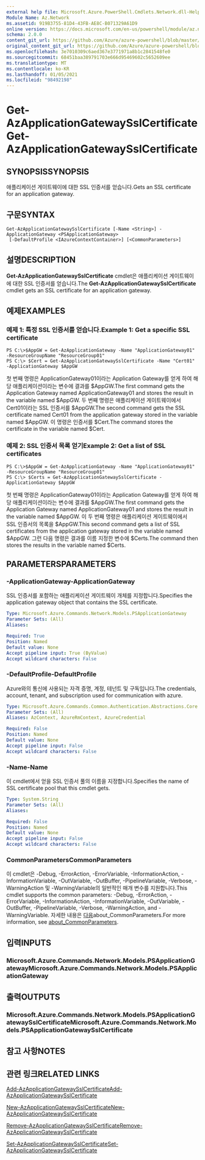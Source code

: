 ```yaml
---
external help file: Microsoft.Azure.PowerShell.Cmdlets.Network.dll-Help.xml
Module Name: Az.Network
ms.assetid: 919B3755-81D4-43FB-AE8C-B071329A61D9
online version: https://docs.microsoft.com/en-us/powershell/module/az.network/get-azapplicationgatewaysslcertificate
schema: 2.0.0
content_git_url: https://github.com/Azure/azure-powershell/blob/master/src/Network/Network/help/Get-AzApplicationGatewaySslCertificate.md
original_content_git_url: https://github.com/Azure/azure-powershell/blob/master/src/Network/Network/help/Get-AzApplicationGatewaySslCertificate.md
ms.openlocfilehash: 3e7010309c6aed367e3771971a8b1c2841548fe0
ms.sourcegitcommit: 68451baa389791703e666d95469602c5652609ee
ms.translationtype: MT
ms.contentlocale: ko-KR
ms.lasthandoff: 01/05/2021
ms.locfileid: "98492198"
---
```

# <span data-ttu-id="0bb4a-101">Get-AzApplicationGatewaySslCertificate</span><span class="sxs-lookup"><span data-stu-id="0bb4a-101">Get-AzApplicationGatewaySslCertificate</span></span>

## <span data-ttu-id="0bb4a-102">SYNOPSIS</span><span class="sxs-lookup"><span data-stu-id="0bb4a-102">SYNOPSIS</span></span>
<span data-ttu-id="0bb4a-103">애플리케이션 게이트웨이에 대한 SSL 인증서를 얻습니다.</span><span class="sxs-lookup"><span data-stu-id="0bb4a-103">Gets an SSL certificate for an application gateway.</span></span>

## <span data-ttu-id="0bb4a-104">구문</span><span class="sxs-lookup"><span data-stu-id="0bb4a-104">SYNTAX</span></span>

```
Get-AzApplicationGatewaySslCertificate [-Name <String>] -ApplicationGateway <PSApplicationGateway>
 [-DefaultProfile <IAzureContextContainer>] [<CommonParameters>]
```

## <span data-ttu-id="0bb4a-105">설명</span><span class="sxs-lookup"><span data-stu-id="0bb4a-105">DESCRIPTION</span></span>
<span data-ttu-id="0bb4a-106">**Get-AzApplicationGatewaySslCertificate** cmdlet은 애플리케이션 게이트웨이에 대한 SSL 인증서를 얻습니다.</span><span class="sxs-lookup"><span data-stu-id="0bb4a-106">The **Get-AzApplicationGatewaySslCertificate** cmdlet gets an SSL certificate for an application gateway.</span></span>

## <span data-ttu-id="0bb4a-107">예제</span><span class="sxs-lookup"><span data-stu-id="0bb4a-107">EXAMPLES</span></span>

### <span data-ttu-id="0bb4a-108">예제 1: 특정 SSL 인증서를 얻습니다.</span><span class="sxs-lookup"><span data-stu-id="0bb4a-108">Example 1: Get a specific SSL certificate</span></span>
```
PS C:\>$AppGW = Get-AzApplicationGateway -Name "ApplicationGateway01" -ResourceGroupName "ResourceGroup01"
PS C:\> $Cert = Get-AzApplicationGatewaySslCertificate -Name "Cert01" -ApplicationGateway $AppGW
```

<span data-ttu-id="0bb4a-109">첫 번째 명령은 ApplicationGateway01이라는 Application Gateway를 얻게 하여 해당 애플리케이션이라는 변수에 결과를 $AppGW.</span><span class="sxs-lookup"><span data-stu-id="0bb4a-109">The first command gets the Application Gateway named ApplicationGateway01 and stores the result in the variable named $AppGW.</span></span>
<span data-ttu-id="0bb4a-110">두 번째 명령은 애플리케이션 게이트웨이에서 Cert01이라는 SSL 인증서를 $AppGW.</span><span class="sxs-lookup"><span data-stu-id="0bb4a-110">The second command gets the SSL certificate named Cert01 from the application gateway stored in the variable named $AppGW.</span></span>
<span data-ttu-id="0bb4a-111">이 명령은 인증서를 $Cert.</span><span class="sxs-lookup"><span data-stu-id="0bb4a-111">The command stores the certificate in the variable named $Cert.</span></span>

### <span data-ttu-id="0bb4a-112">예제 2: SSL 인증서 목록 얻기</span><span class="sxs-lookup"><span data-stu-id="0bb4a-112">Example 2: Get a list of SSL certificates</span></span>
```
PS C:\>$AppGW = Get-AzApplicationGateway -Name "ApplicationGateway01" -ResourceGroupName "ResourceGroup01"
PS C:\> $Certs = Get-AzApplicationGatewaySslCertificate -ApplicationGateway $AppGW
```

<span data-ttu-id="0bb4a-113">첫 번째 명령은 ApplicationGateway01이라는 Application Gateway를 얻게 하여 해당 애플리케이션이라는 변수에 결과를 $AppGW.</span><span class="sxs-lookup"><span data-stu-id="0bb4a-113">The first command gets the Application Gateway named ApplicationGateway01 and stores the result in the variable named $AppGW.</span></span>
<span data-ttu-id="0bb4a-114">이 두 번째 명령은 애플리케이션 게이트웨이에서 SSL 인증서의 목록을 $AppGW.</span><span class="sxs-lookup"><span data-stu-id="0bb4a-114">This second command gets a list of SSL certificates from the application gateway stored in the variable named $AppGW.</span></span>
<span data-ttu-id="0bb4a-115">그런 다음 명령은 결과를 이름 지정한 변수에 $Certs.</span><span class="sxs-lookup"><span data-stu-id="0bb4a-115">The command then stores the results in the variable named $Certs.</span></span>

## <span data-ttu-id="0bb4a-116">PARAMETERS</span><span class="sxs-lookup"><span data-stu-id="0bb4a-116">PARAMETERS</span></span>

### <span data-ttu-id="0bb4a-117">-ApplicationGateway</span><span class="sxs-lookup"><span data-stu-id="0bb4a-117">-ApplicationGateway</span></span>
<span data-ttu-id="0bb4a-118">SSL 인증서를 포함하는 애플리케이션 게이트웨이 개체를 지정합니다.</span><span class="sxs-lookup"><span data-stu-id="0bb4a-118">Specifies the application gateway object that contains the SSL certificate.</span></span>

```yaml
Type: Microsoft.Azure.Commands.Network.Models.PSApplicationGateway
Parameter Sets: (All)
Aliases:

Required: True
Position: Named
Default value: None
Accept pipeline input: True (ByValue)
Accept wildcard characters: False
```

### <span data-ttu-id="0bb4a-119">-DefaultProfile</span><span class="sxs-lookup"><span data-stu-id="0bb4a-119">-DefaultProfile</span></span>
<span data-ttu-id="0bb4a-120">Azure와의 통신에 사용되는 자격 증명, 계정, 테넌트 및 구독입니다.</span><span class="sxs-lookup"><span data-stu-id="0bb4a-120">The credentials, account, tenant, and subscription used for communication with azure.</span></span>

```yaml
Type: Microsoft.Azure.Commands.Common.Authentication.Abstractions.Core.IAzureContextContainer
Parameter Sets: (All)
Aliases: AzContext, AzureRmContext, AzureCredential

Required: False
Position: Named
Default value: None
Accept pipeline input: False
Accept wildcard characters: False
```

### <span data-ttu-id="0bb4a-121">-Name</span><span class="sxs-lookup"><span data-stu-id="0bb4a-121">-Name</span></span>
<span data-ttu-id="0bb4a-122">이 cmdlet에서 얻을 SSL 인증서 풀의 이름을 지정합니다.</span><span class="sxs-lookup"><span data-stu-id="0bb4a-122">Specifies the name of SSL certificate pool that this cmdlet gets.</span></span>

```yaml
Type: System.String
Parameter Sets: (All)
Aliases:

Required: False
Position: Named
Default value: None
Accept pipeline input: False
Accept wildcard characters: False
```

### <span data-ttu-id="0bb4a-123">CommonParameters</span><span class="sxs-lookup"><span data-stu-id="0bb4a-123">CommonParameters</span></span>
<span data-ttu-id="0bb4a-124">이 cmdlet은 -Debug, -ErrorAction, -ErrorVariable, -InformationAction, -InformationVariable, -OutVariable, -OutBuffer, -PipelineVariable, -Verbose, -WarningAction 및 -WarningVariable의 일반적인 매개 변수를 지원합니다.</span><span class="sxs-lookup"><span data-stu-id="0bb4a-124">This cmdlet supports the common parameters: -Debug, -ErrorAction, -ErrorVariable, -InformationAction, -InformationVariable, -OutVariable, -OutBuffer, -PipelineVariable, -Verbose, -WarningAction, and -WarningVariable.</span></span> <span data-ttu-id="0bb4a-125">자세한 내용은 [다음](http://go.microsoft.com/fwlink/?LinkID=113216)about_CommonParameters.</span><span class="sxs-lookup"><span data-stu-id="0bb4a-125">For more information, see [about_CommonParameters](http://go.microsoft.com/fwlink/?LinkID=113216).</span></span>

## <span data-ttu-id="0bb4a-126">입력</span><span class="sxs-lookup"><span data-stu-id="0bb4a-126">INPUTS</span></span>

### <span data-ttu-id="0bb4a-127">Microsoft.Azure.Commands.Network.Models.PSApplicationGateway</span><span class="sxs-lookup"><span data-stu-id="0bb4a-127">Microsoft.Azure.Commands.Network.Models.PSApplicationGateway</span></span>

## <span data-ttu-id="0bb4a-128">출력</span><span class="sxs-lookup"><span data-stu-id="0bb4a-128">OUTPUTS</span></span>

### <span data-ttu-id="0bb4a-129">Microsoft.Azure.Commands.Network.Models.PSApplicationGatewaySslCertificate</span><span class="sxs-lookup"><span data-stu-id="0bb4a-129">Microsoft.Azure.Commands.Network.Models.PSApplicationGatewaySslCertificate</span></span>

## <span data-ttu-id="0bb4a-130">참고 사항</span><span class="sxs-lookup"><span data-stu-id="0bb4a-130">NOTES</span></span>

## <span data-ttu-id="0bb4a-131">관련 링크</span><span class="sxs-lookup"><span data-stu-id="0bb4a-131">RELATED LINKS</span></span>

[<span data-ttu-id="0bb4a-132">Add-AzApplicationGatewaySslCertificate</span><span class="sxs-lookup"><span data-stu-id="0bb4a-132">Add-AzApplicationGatewaySslCertificate</span></span>](./Add-AzApplicationGatewaySslCertificate.md)

[<span data-ttu-id="0bb4a-133">New-AzApplicationGatewaySslCertificate</span><span class="sxs-lookup"><span data-stu-id="0bb4a-133">New-AzApplicationGatewaySslCertificate</span></span>](./New-AzApplicationGatewaySslCertificate.md)

[<span data-ttu-id="0bb4a-134">Remove-AzApplicationGatewaySslCertificate</span><span class="sxs-lookup"><span data-stu-id="0bb4a-134">Remove-AzApplicationGatewaySslCertificate</span></span>](./Remove-AzApplicationGatewaySslCertificate.md)

[<span data-ttu-id="0bb4a-135">Set-AzApplicationGatewaySslCertificate</span><span class="sxs-lookup"><span data-stu-id="0bb4a-135">Set-AzApplicationGatewaySslCertificate</span></span>](./Set-AzApplicationGatewaySslCertificate.md)


